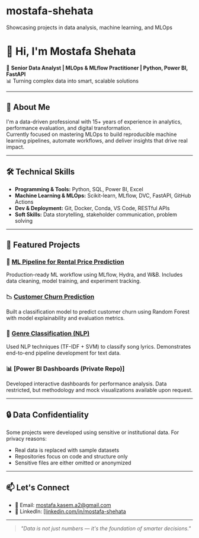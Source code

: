 # mostafa-shehata
Showcasing projects in data analysis, machine learning, and MLOps
# 👋 Hi, I'm Mostafa Shehata

🎯 **Senior Data Analyst | MLOps & MLflow Practitioner | Python, Power BI, FastAPI**  
📊 Turning complex data into smart, scalable solutions

---

## 🚀 About Me

I'm a data-driven professional with 15+ years of experience in analytics, performance evaluation, and digital transformation.  
Currently focused on mastering MLOps to build reproducible machine learning pipelines, automate workflows, and deliver insights that drive real impact.

---

## 🛠️ Technical Skills

- **Programming & Tools:** Python, SQL, Power BI, Excel  
- **Machine Learning & MLOps:** Scikit-learn, MLflow, DVC, FastAPI, GitHub Actions  
- **Dev & Deployment:** Git, Docker, Conda, VS Code, RESTful APIs  
- **Soft Skills:** Data storytelling, stakeholder communication, problem solving

---

## 📌 Featured Projects

### 🔁 [ML Pipeline for Rental Price Prediction](https://github.com/mostafa-shehata/ml-pipeline-project)  
Production-ready ML workflow using MLflow, Hydra, and W&B. Includes data cleaning, model training, and experiment tracking.

### 📉 [Customer Churn Prediction](https://github.com/mostafa-shehata/churn_project)  
Built a classification model to predict customer churn using Random Forest with model explainability and evaluation metrics.

### 🎵 [Genre Classification (NLP)](https://github.com/mostafa-shehata/genre_classification)  
Used NLP techniques (TF-IDF + SVM) to classify song lyrics. Demonstrates end-to-end pipeline development for text data.

### 📊 [Power BI Dashboards (Private Repo)]  
Developed interactive dashboards for performance analysis. Data restricted, but methodology and mock visualizations available upon request.

---

## 🔒 Data Confidentiality

Some projects were developed using sensitive or institutional data. For privacy reasons:
- Real data is replaced with sample datasets
- Repositories focus on code and structure only
- Sensitive files are either omitted or anonymized

---

## 📫 Let's Connect

- 📧 Email: mostafa.kasem.a2@gmail.com 
- 💼 LinkedIn: [[linkedin.com/in/mostafa-shehata](https://www.linkedin.com/in/mostafa-shehata-16357735b)

---

> *"Data is not just numbers — it's the foundation of smarter decisions."*
